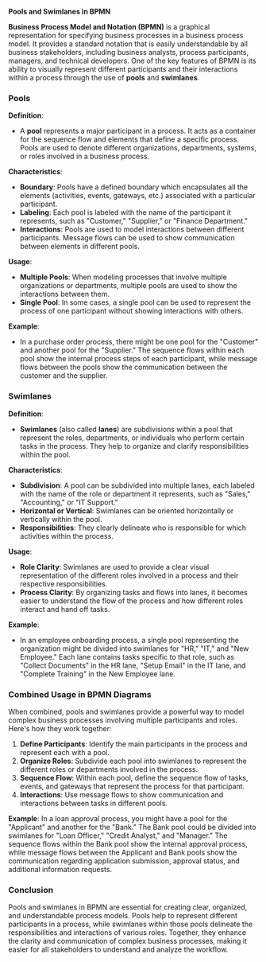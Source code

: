 **Pools and Swimlanes in BPMN**

**Business Process Model and Notation (BPMN)** is a graphical representation for specifying business processes in a business process model. It provides a standard notation that is easily understandable by all business stakeholders, including business analysts, process participants, managers, and technical developers. One of the key features of BPMN is its ability to visually represent different participants and their interactions within a process through the use of **pools** and **swimlanes**.

### Pools

**Definition**:

- A **pool** represents a major participant in a process. It acts as a container for the sequence flow and elements that define a specific process. Pools are used to denote different organizations, departments, systems, or roles involved in a business process.

**Characteristics**:

- **Boundary**: Pools have a defined boundary which encapsulates all the elements (activities, events, gateways, etc.) associated with a particular participant.
- **Labeling**: Each pool is labeled with the name of the participant it represents, such as "Customer," "Supplier," or "Finance Department."
- **Interactions**: Pools are used to model interactions between different participants. Message flows can be used to show communication between elements in different pools.

**Usage**:

- **Multiple Pools**: When modeling processes that involve multiple organizations or departments, multiple pools are used to show the interactions between them.
- **Single Pool**: In some cases, a single pool can be used to represent the process of one participant without showing interactions with others.

**Example**:

- In a purchase order process, there might be one pool for the "Customer" and another pool for the "Supplier." The sequence flows within each pool show the internal process steps of each participant, while message flows between the pools show the communication between the customer and the supplier.

### Swimlanes

**Definition**:

- **Swimlanes** (also called **lanes**) are subdivisions within a pool that represent the roles, departments, or individuals who perform certain tasks in the process. They help to organize and clarify responsibilities within the pool.

**Characteristics**:

- **Subdivision**: A pool can be subdivided into multiple lanes, each labeled with the name of the role or department it represents, such as "Sales," "Accounting," or "IT Support."
- **Horizontal or Vertical**: Swimlanes can be oriented horizontally or vertically within the pool.
- **Responsibilities**: They clearly delineate who is responsible for which activities within the process.

**Usage**:

- **Role Clarity**: Swimlanes are used to provide a clear visual representation of the different roles involved in a process and their respective responsibilities.
- **Process Clarity**: By organizing tasks and flows into lanes, it becomes easier to understand the flow of the process and how different roles interact and hand off tasks.

**Example**:

- In an employee onboarding process, a single pool representing the organization might be divided into swimlanes for "HR," "IT," and "New Employee." Each lane contains tasks specific to that role, such as "Collect Documents" in the HR lane, "Setup Email" in the IT lane, and "Complete Training" in the New Employee lane.

### Combined Usage in BPMN Diagrams

When combined, pools and swimlanes provide a powerful way to model complex business processes involving multiple participants and roles. Here's how they work together:

1. **Define Participants**: Identify the main participants in the process and represent each with a pool.
2. **Organize Roles**: Subdivide each pool into swimlanes to represent the different roles or departments involved in the process.
3. **Sequence Flow**: Within each pool, define the sequence flow of tasks, events, and gateways that represent the process for that participant.
4. **Interactions**: Use message flows to show communication and interactions between tasks in different pools.

**Example**:
In a loan approval process, you might have a pool for the "Applicant" and another for the "Bank." The Bank pool could be divided into swimlanes for "Loan Officer," "Credit Analyst," and "Manager." The sequence flows within the Bank pool show the internal approval process, while message flows between the Applicant and Bank pools show the communication regarding application submission, approval status, and additional information requests.

### Conclusion

Pools and swimlanes in BPMN are essential for creating clear, organized, and understandable process models. Pools help to represent different participants in a process, while swimlanes within those pools delineate the responsibilities and interactions of various roles. Together, they enhance the clarity and communication of complex business processes, making it easier for all stakeholders to understand and analyze the workflow.
